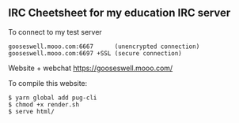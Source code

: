 ## IRC Cheetsheet for my education IRC server

To connect to my test server

```
gooseswell.mooo.com:6667      (unencrypted connection)
gooseswell.mooo.com:6697 +SSL (secure connection)
```

Website + webchat https://gooseswell.mooo.com/

To compile this website:

```
$ yarn global add pug-cli
$ chmod +x render.sh
$ serve html/
```
